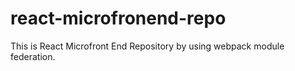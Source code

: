 # react-microfronend-repo
This is React Microfront End Repository by using webpack module federation.
